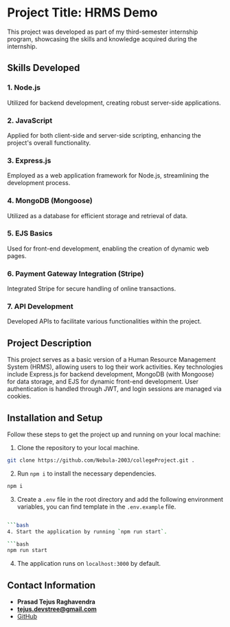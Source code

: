 # Project Title: HRMS Demo

This project was developed as part of my third-semester internship program, showcasing the skills and knowledge acquired during the internship.

## Skills Developed

### 1. Node.js

Utilized for backend development, creating robust server-side applications.

### 2. JavaScript

Applied for both client-side and server-side scripting, enhancing the project's overall functionality.

### 3. Express.js

Employed as a web application framework for Node.js, streamlining the development process.

### 4. MongoDB (Mongoose)

Utilized as a database for efficient storage and retrieval of data.

### 5. EJS Basics

Used for front-end development, enabling the creation of dynamic web pages.

### 6. Payment Gateway Integration (Stripe)

Integrated Stripe for secure handling of online transactions.

### 7. API Development

Developed APIs to facilitate various functionalities within the project.

## Project Description

This project serves as a basic version of a Human Resource Management System (HRMS), allowing users to log their work activities. Key technologies include Express.js for backend development, MongoDB (with Mongoose) for data storage, and EJS for dynamic front-end development. User authentication is handled through JWT, and login sessions are managed via cookies.

## Installation and Setup

Follow these steps to get the project up and running on your local machine:

1. Clone the repository to your local machine.

```bash
git clone https://github.com/Nebula-2003/collegeProject.git .
```

2. Run `npm i` to install the necessary dependencies.

```bash
npm i
```

3. Create a `.env` file in the root directory and add the following environment variables, you can find template in
   the `.env.example` file.

````bash

```bash
4. Start the application by running `npm run start`.

```bash
npm run start
````

4. The application runs on `localhost:3000` by default.

## Contact Information

-   **Prasad Tejus Raghavendra**
-   **tejus.devstree@gmail.com**
-   [GitHub](github.com/Nebula-2003)
